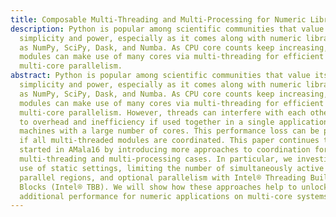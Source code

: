 ```yaml
---
title: Composable Multi-Threading and Multi-Processing for Numeric Libraries
description: Python is popular among scientific communities that value its
  simplicity and power, especially as it comes along with numeric libraries such
  as NumPy, SciPy, Dask, and Numba. As CPU core counts keep increasing, these
  modules can make use of many cores via multi-threading for efficient
  multi-core parallelism.
abstract: Python is popular among scientific communities that value its
  simplicity and power, especially as it comes along with numeric libraries such
  as NumPy, SciPy, Dask, and Numba. As CPU core counts keep increasing, these
  modules can make use of many cores via multi-threading for efficient
  multi-core parallelism. However, threads can interfere with each other leading
  to overhead and inefficiency if used together in a single application on
  machines with a large number of cores. This performance loss can be prevented
  if all multi-threaded modules are coordinated. This paper continues the work
  started in AMala16 by introducing more approaches to coordination for both
  multi-threading and multi-processing cases. In particular, we investigate the
  use of static settings, limiting the number of simultaneously active OpenMP
  parallel regions, and optional parallelism with Intel® Threading Building
  Blocks (Intel® TBB). We will show how these approaches help to unlock
  additional performance for numeric applications on multi-core systems.
---
```



